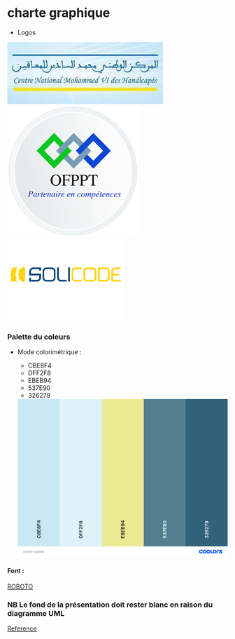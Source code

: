 # charte graphique 
- Logos

<img src ="cnmhlogojpg.jpg">
 <img src ="ofppt.png">
 <img src ="solicodelogo.png">

 

  
### Palette du coleurs 
- Mode colorimétrique :
    - CBE8F4
    -  DFF2F8
    -   EBEB94
    -   537E90
    -   326279


  <img src ="palette.png">
  


 #### Font :
[ROBOTO](https://fonts.google.com/specimen/Roboto)





 ### NB Le fond de la présentation doit rester blanc en raison du diagramme UML


  [Reference](https://color.adobe.com/fr/boom-color-theme-9a19b0ba-edea-435a-8b8c-62316972504c/ )
